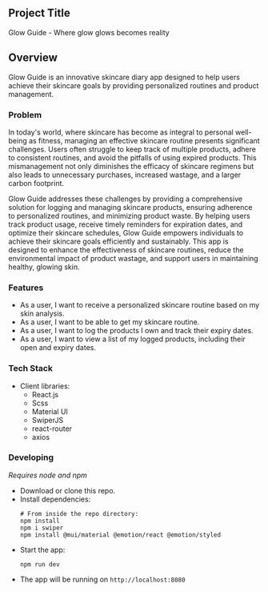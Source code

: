 ## Project Title

Glow Guide - Where glow glows becomes reality

## Overview

Glow Guide is an innovative skincare diary app designed to help users achieve their skincare goals by providing personalized routines and product management.

### Problem

In today's world, where skincare has become as integral to personal well-being as fitness, managing an effective skincare routine presents significant challenges. Users often struggle to keep track of multiple products, adhere to consistent routines, and avoid the pitfalls of using expired products. This mismanagement not only diminishes the efficacy of skincare regimens but also leads to unnecessary purchases, increased wastage, and a larger carbon footprint.

Glow Guide addresses these challenges by providing a comprehensive solution for logging and managing skincare products, ensuring adherence to personalized routines, and minimizing product waste. By helping users track product usage, receive timely reminders for expiration dates, and optimize their skincare schedules, Glow Guide empowers individuals to achieve their skincare goals efficiently and sustainably. This app is designed to enhance the effectiveness of skincare routines, reduce the environmental impact of product wastage, and support users in maintaining healthy, glowing skin.

### Features

- As a user, I want to receive a personalized skincare routine based on my skin analysis.
- As a user, I want to be able to get my skincare routine.
- As a user, I want to log the products I own and track their expiry dates.
- As a user, I want to view a list of my logged products, including their open and expiry dates.

### Tech Stack

- Client libraries:
  - React.js
  - Scss
  - Material UI
  - SwiperJS
  - react-router
  - axios

### Developing

_Requires node and npm_

- Download or clone this repo.
- Install dependencies:
  ```
  # From inside the repo directory:
  npm install
  npm i swiper
  npm install @mui/material @emotion/react @emotion/styled
  ```
- Start the app:
  ```
  npm run dev
  ```
- The app will be running on `http://localhost:8080`
